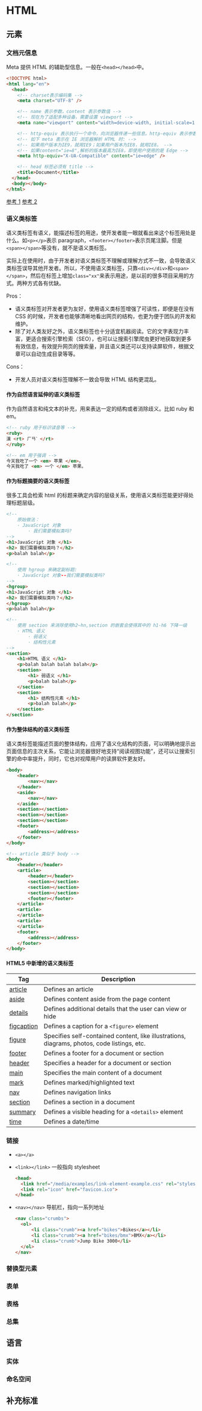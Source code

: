 # HTML

## 元素

### 文档元信息

Meta 提供 HTML 的辅助型信息。一般在`<head></head>`中。

```html
<!DOCTYPE html>
<html lang="en">
  <head>
    <!-- charset表示编码集 -->
    <meta charset="UTF-8" />

    <!-- name 表示参数，content 表示参数值 -->
    <!-- 现在为了适配多种设备，需要设置 viewport -->
    <meta name="viewport" content="width=device-width, initial-scale=1.0" />

    <!-- http-equiv 表示执行一个命令，向浏览器传递一些信息。http-equiv 表示参数，content 表示参数值 -->
    <!-- 如下 meta 表示在 IE 浏览器解析 HTML 时: -->
    <!-- 如果用户版本为IE9，就用IE9；如果用户版本为IE8，就用IE8。 -->
    <!-- 如果content="ie=8",解析的版本最高为IE8，即使用户使用的是 Edge -->
    <meta http-equiv="X-UA-Compatible" content="ie=edge" />

    <!-- head 标签必须有 title -->
    <title>Document</title>
  </head>
  <body></body>
</html>
```

[参考 1](https://www.w3schools.com/tags/tag_meta.asp)
[参考 2](https://developer.mozilla.org/en-US/docs/Web/HTML/Element/meta)

### 语义类标签

语义类标签有语义，能描述标签的用途，使开发者能一眼就看出来这个标签用处是什么。如`<p></p>`表示 paragraph，`<footer></footer>`表示页尾注脚。但是`<span></span>`等没有，就不是语义类标签。

实际上在使用时，由于开发者对语义类标签不理解或理解方式不一致，会导致语义类标签误导其他开发者。所以，不使用语义类标签，只靠`<div></div>`和`<span></span>`，然后在标签上增加`class="xx"`来表示用途，是以前的很多项目采用的方式。两种方式各有优缺。

Pros：

- 语义类标签对开发者更为友好，使用语义类标签增强了可读性，即便是在没有 CSS 的时候，开发者也能够清晰地看出网页的结构，也更为便于团队的开发和维护。
- 除了对人类友好之外，语义类标签也十分适宜机器阅读。它的文字表现力丰富，更适合搜索引擎检索（SEO），也可以让搜索引擎爬虫更好地获取到更多有效信息，有效提升网页的搜索量，并且语义类还可以支持读屏软件，根据文章可以自动生成目录等等。

Cons：

- 开发人员对语义类标签理解不一致会导致 HTML 结构更混乱。

#### 作为自然语言延伸的语义类标签

作为自然语言和纯文本的补充，用来表达一定的结构或者消除歧义。比如 ruby 和 em。

```html
<!-- ruby 用于标识读音等 -->
<ruby>
漢 <rt> ㄏㄢˋ </rt>
</ruby>

<!-- em 用于强调 -->
今天我吃了一个 <em> 苹果 </em>。
今天我吃了 <em> 一个 </em> 苹果。
```

#### 作为标题摘要的语义类标签

很多工具会检索 html 的标题来确定内容的层级关系，使用语义类标签能更好得处理标题层级。

```html
<!--
    原始做法：
    · JavaScript 对象
        · 我们需要模拟类吗?
-->
<h1>JavaScript 对象 </h1>
<h2> 我们需要模拟类吗？</h2>
<p>balah balah</p>

<!--
    使用 hgroup 来确定副标题:
    · JavaScript 对象--我们需要模拟类吗?
-->
<hgroup>
<h1>JavaScript 对象 </h1>
<h2> 我们需要模拟类吗？</h2>
</hgroup>
<p>balah balah</p>

<!--
    使用 section 来消除使用h2~hn,section 的嵌套会使得其中的 h1-h6 下降一级
    · HTML 语义
        · 弱语义
        · 结构性元素
-->
<section>
    <h1>HTML 语义 </h1>
    <p>balah balah balah balah</p>
    <section>
        <h1> 弱语义 </h1>
        <p>balah balah</p>
    </section>
    <section>
        <h1> 结构性元素 </h1>
        <p>balah balah</p>
    </section>
</section>
```

#### 作为整体结构的语义类标签

语义类标签能描述页面的整体结构，应用了语义化结构的页面，可以明确地提示出页面信息的主次关系，它能让浏览器很好地支持“阅读视图功能”，还可以让搜索引擎的命中率提升，同时，它也对视障用户的读屏软件更友好。

```html
<body>
    <header>
        <nav></nav>
    </header>
    <aside>
        <nav></nav>
    </aside>
    <section></section>
    <section></section>
    <section></section>
    <footer>
        <address></address>
    </footer>
</body>
```

```html
<!-- article 类似于 body -->
<body>
    <header></header>
    <article>
        <header></header>
        <section></section>
        <section></section>
        <section></section>
        <footer></footer>
    </article>
    <article>
    </article>
    <article>
    </article>
    <footer>
        <address></address>
    </footer>
</body>
```

#### HTML5 中新增的语义类标签

| Tag                                                             | Description                                                                                 |
| --------------------------------------------------------------- | ------------------------------------------------------------------------------------------- |
| [article](https://www.w3schools.com/tags/tag_article.asp)       | Defines an article                                                                          |
| [aside](https://www.w3schools.com/tags/tag_aside.asp)           | Defines content aside from the page content                                                 |
| [details](https://www.w3schools.com/tags/tag_details.asp)       | Defines additional details that the user can view or hide                                   |
| [figcaption](https://www.w3schools.com/tags/tag_figcaption.asp) | Defines a caption for a `<figure>` element                                                  |
| [figure](https://www.w3schools.com/tags/tag_figure.asp)         | Specifies self-contained content, like illustrations, diagrams, photos, code listings, etc. |
| [footer](https://www.w3schools.com/tags/tag_footer.asp)         | Defines a footer for a document or section                                                  |
| [header](https://www.w3schools.com/tags/tag_header.asp)         | Specifies a header for a document or section                                                |
| [main](https://www.w3schools.com/tags/tag_main.asp)             | Specifies the main content of a document                                                    |
| [mark](https://www.w3schools.com/tags/tag_mark.asp)             | Defines marked/highlighted text                                                             |
| [nav](https://www.w3schools.com/tags/tag_nav.asp)               | Defines navigation links                                                                    |
| [section](https://www.w3schools.com/tags/tag_section.asp)       | Defines a section in a document                                                             |
| [summary](https://www.w3schools.com/tags/tag_summary.asp)       | Defines a visible heading for a `<details>` element                                         |
| [time](https://www.w3schools.com/tags/tag_time.asp)             | Defines a date/time                                                                         |

### 链接

- `<a></a>`
- `<link></link>`
  一般指向 stylesheet

  ```html
  <head>
    <link href="/media/examples/link-element-example.css" rel="stylesheet">
    <link rel="icon" href="favicon.ico">
  </head>
  ```

- `<nav></nav>`
  导航栏，指向一系列地址

  ```html
  <nav class="crumbs">
    <ol>
        <li class="crumb"><a href="bikes">Bikes</a></li>
        <li class="crumb"><a href="bikes/bmx">BMX</a></li>
        <li class="crumb">Jump Bike 3000</li>
    </ol>
  </nav>
  ```

### 替换型元素

### 表单

### 表格

### 总集

## 语言

### 实体

### 命名空间

## 补充标准
